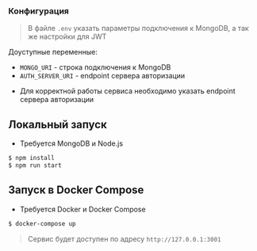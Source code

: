 ### Конфигурация
> В файле `.env` указать параметры подключения к MongoDB, а так же настройки для JWT

Доуступные переменные:
- `MONGO_URI` - строка подключения к MongoDB
- `AUTH_SERVER_URI` - endpoint сервера авторизации

* Для корректной работы сервиса необходимо указать endpoint сервера авторизации
## Локальный запуск
* Требуется MongoDB и Node.js

```bash
$ npm install
$ npm run start
```

## Запуск в Docker Compose
* Требуется Docker и Docker Compose

```bash
$ docker-compose up
```


> Сервис будет доступен по адресу `http://127.0.0.1:3001`

